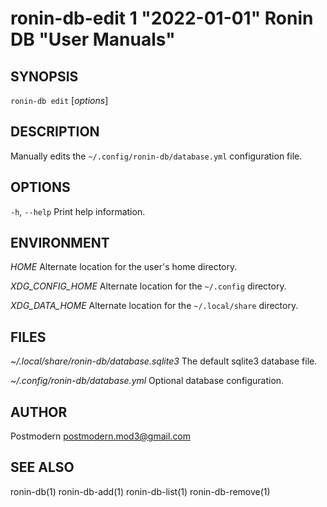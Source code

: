 # ronin-db-edit 1 "2022-01-01" Ronin DB "User Manuals"

## SYNOPSIS

`ronin-db edit` [*options*]

## DESCRIPTION

Manually edits the `~/.config/ronin-db/database.yml` configuration file.

## OPTIONS

`-h`, `--help`
  Print help information.

## ENVIRONMENT

*HOME*
  Alternate location for the user's home directory.

*XDG_CONFIG_HOME*
  Alternate location for the `~/.config` directory.

*XDG_DATA_HOME*
  Alternate location for the `~/.local/share` directory.

## FILES

*~/.local/share/ronin-db/database.sqlite3*
  The default sqlite3 database file.

*~/.config/ronin-db/database.yml*
  Optional database configuration.

## AUTHOR

Postmodern <postmodern.mod3@gmail.com>

## SEE ALSO

ronin-db(1) ronin-db-add(1) ronin-db-list(1) ronin-db-remove(1)
